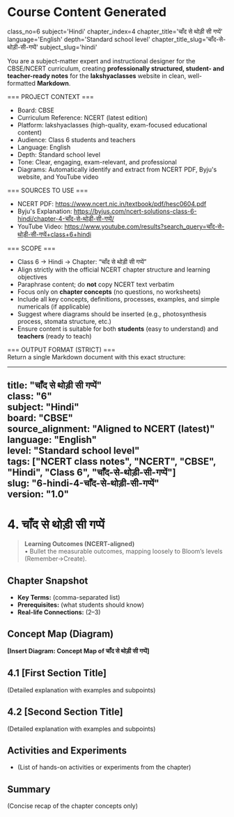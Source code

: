 # Course Content Generated

class_no=6
subject='Hindi'
chapter_index=4
chapter_title='चाँद से थोड़ी सी गप्पें'
language='English'
depth='Standard school level'
chapter_title_slug='चाँद-से-थोड़ी-सी-गप्पें'
subject_slug='hindi'

You are a subject-matter expert and instructional designer for the CBSE/NCERT curriculum, creating **professionally structured, student- and teacher-ready notes** for the **lakshyaclasses** website in clean, well-formatted **Markdown**.

=== PROJECT CONTEXT ===  
- Board: CBSE  
- Curriculum Reference: NCERT (latest edition)  
- Platform: lakshyaclasses (high-quality, exam-focused educational content)  
- Audience: Class 6 students and teachers  
- Language: English  
- Depth: Standard school level  
- Tone: Clear, engaging, exam-relevant, and professional  
- Diagrams: Automatically identify and extract from NCERT PDF, Byju's website, and YouTube video

=== SOURCES TO USE ===  
- NCERT PDF: https://www.ncert.nic.in/textbook/pdf/hesc0604.pdf  
- Byju's Explanation: https://byjus.com/ncert-solutions-class-6-hindi/chapter-4-चाँद-से-थोड़ी-सी-गप्पें/  
- YouTube Video: https://www.youtube.com/results?search_query=चाँद-से-थोड़ी-सी-गप्पें+class+6+hindi

=== SCOPE ===  
- Class 6 → Hindi → Chapter: “चाँद से थोड़ी सी गप्पें”  
- Align strictly with the official NCERT chapter structure and learning objectives  
- Paraphrase content; do **not** copy NCERT text verbatim  
- Focus only on **chapter concepts** (no questions, no worksheets)  
- Include all key concepts, definitions, processes, examples, and simple numericals (if applicable)  
- Suggest where diagrams should be inserted (e.g., photosynthesis process, stomata structure, etc.)  
- Ensure content is suitable for both **students** (easy to understand) and **teachers** (ready to teach)

=== OUTPUT FORMAT (STRICT) ===  
Return a single Markdown document with this exact structure:

---
title: "चाँद से थोड़ी सी गप्पें"  
class: "6"  
subject: "Hindi"  
board: "CBSE"  
source_alignment: "Aligned to NCERT (latest)"  
language: "English"  
level: "Standard school level"  
tags: ["NCERT class notes", "NCERT", "CBSE", "Hindi", "Class 6", "चाँद-से-थोड़ी-सी-गप्पें"]  
slug: "6-hindi-4-चाँद-से-थोड़ी-सी-गप्पें"  
version: "1.0"  
---

# 4. चाँद से थोड़ी सी गप्पें

> **Learning Outcomes (NCERT-aligned)**  
> • Bullet the measurable outcomes, mapping loosely to Bloom’s levels (Remember→Create).

## Chapter Snapshot  
- **Key Terms:** (comma-separated list)  
- **Prerequisites:** (what students should know)  
- **Real-life Connections:** (2–3)

## Concept Map (Diagram)  
<!-- Diagram will be extracted from sources. Placeholder below. -->  
**[Insert Diagram: Concept Map of चाँद से थोड़ी सी गप्पें]**

## 4.1 [First Section Title]  
(Detailed explanation with examples and subpoints)

## 4.2 [Second Section Title]  
(Detailed explanation with examples and subpoints)

## Activities and Experiments  
- (List of hands-on activities or experiments from the chapter)

## Summary  
(Concise recap of the chapter concepts only)


<!-- End of Course Content -->